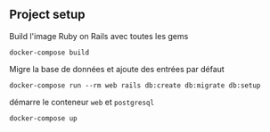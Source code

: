 ## Project setup

Build l'image Ruby on Rails avec toutes les gems
```
docker-compose build
```

Migre la base de données et ajoute des entrées par défaut
```
docker-compose run --rm web rails db:create db:migrate db:setup
```

démarre le conteneur `web` et `postgresql`
```
docker-compose up
```
